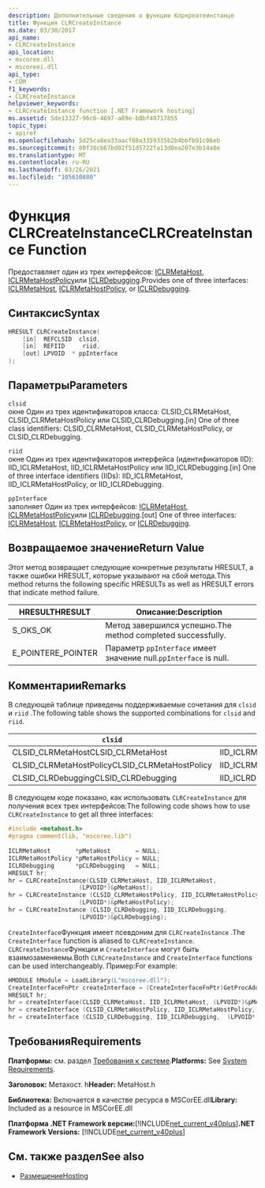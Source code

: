 ```yaml
---
description: Дополнительные сведения о функции Клркреатеинстанце
title: Функция CLRCreateInstance
ms.date: 03/30/2017
api_name:
- CLRCreateInstance
api_location:
- mscoree.dll
- mscoreei.dll
api_type:
- COM
f1_keywords:
- CLRCreateInstance
helpviewer_keywords:
- CLRCreateInstance function [.NET Framework hosting]
ms.assetid: 5de13327-96c6-4697-a89e-b8bf40717855
topic_type:
- apiref
ms.openlocfilehash: 5d25ca8ea33aacf88a3359335b2b4bbfb91c06eb
ms.sourcegitcommit: 80f38cb67bd02f51d5722fa13d0ea207e3b14a8e
ms.translationtype: MT
ms.contentlocale: ru-RU
ms.lasthandoff: 03/26/2021
ms.locfileid: "105610880"
---
```

# <a name="clrcreateinstance-function"></a><span data-ttu-id="da282-103">Функция CLRCreateInstance</span><span class="sxs-lookup"><span data-stu-id="da282-103">CLRCreateInstance Function</span></span>

<span data-ttu-id="da282-104">Предоставляет один из трех интерфейсов: [ICLRMetaHost](iclrmetahost-interface.md), [ICLRMetaHostPolicy](iclrmetahostpolicy-interface.md)или [ICLRDebugging](../debugging/iclrdebugging-interface.md).</span><span class="sxs-lookup"><span data-stu-id="da282-104">Provides one of three interfaces: [ICLRMetaHost](iclrmetahost-interface.md), [ICLRMetaHostPolicy](iclrmetahostpolicy-interface.md), or [ICLRDebugging](../debugging/iclrdebugging-interface.md).</span></span>  
  
## <a name="syntax"></a><span data-ttu-id="da282-105">Синтаксис</span><span class="sxs-lookup"><span data-stu-id="da282-105">Syntax</span></span>  
  
```cpp  
HRESULT CLRCreateInstance(  
    [in]  REFCLSID  clsid,  
    [in]  REFIID     riid,  
    [out] LPVOID  * ppInterface  
);  
```  
  
## <a name="parameters"></a><span data-ttu-id="da282-106">Параметры</span><span class="sxs-lookup"><span data-stu-id="da282-106">Parameters</span></span>  

 `clsid`  
 <span data-ttu-id="da282-107">окне Один из трех идентификаторов класса: CLSID_CLRMetaHost, CLSID_CLRMetaHostPolicy или CLSID_CLRDebugging.</span><span class="sxs-lookup"><span data-stu-id="da282-107">[in] One of three class identifiers: CLSID_CLRMetaHost, CLSID_CLRMetaHostPolicy, or CLSID_CLRDebugging.</span></span>  
  
 `riid`  
 <span data-ttu-id="da282-108">окне Один из трех идентификаторов интерфейса (идентификаторов IID): IID_ICLRMetaHost, IID_ICLRMetaHostPolicy или IID_ICLRDebugging.</span><span class="sxs-lookup"><span data-stu-id="da282-108">[in] One of three interface identifiers (IIDs): IID_ICLRMetaHost, IID_ICLRMetaHostPolicy, or IID_ICLRDebugging.</span></span>  
  
 `ppInterface`  
 <span data-ttu-id="da282-109">заполняет Один из трех интерфейсов: [ICLRMetaHost](iclrmetahost-interface.md), [ICLRMetaHostPolicy](iclrmetahostpolicy-interface.md)или [ICLRDebugging](../debugging/iclrdebugging-interface.md).</span><span class="sxs-lookup"><span data-stu-id="da282-109">[out] One of three interfaces: [ICLRMetaHost](iclrmetahost-interface.md), [ICLRMetaHostPolicy](iclrmetahostpolicy-interface.md), or [ICLRDebugging](../debugging/iclrdebugging-interface.md).</span></span>  
  
## <a name="return-value"></a><span data-ttu-id="da282-110">Возвращаемое значение</span><span class="sxs-lookup"><span data-stu-id="da282-110">Return Value</span></span>  

 <span data-ttu-id="da282-111">Этот метод возвращает следующие конкретные результаты HRESULT, а также ошибки HRESULT, которые указывают на сбой метода.</span><span class="sxs-lookup"><span data-stu-id="da282-111">This method returns the following specific HRESULTs as well as HRESULT errors that indicate method failure.</span></span>  
  
|<span data-ttu-id="da282-112">HRESULT</span><span class="sxs-lookup"><span data-stu-id="da282-112">HRESULT</span></span>|<span data-ttu-id="da282-113">Описание:</span><span class="sxs-lookup"><span data-stu-id="da282-113">Description</span></span>|  
|-------------|-----------------|  
|<span data-ttu-id="da282-114">S_OK</span><span class="sxs-lookup"><span data-stu-id="da282-114">S_OK</span></span>|<span data-ttu-id="da282-115">Метод завершился успешно.</span><span class="sxs-lookup"><span data-stu-id="da282-115">The method completed successfully.</span></span>|  
|<span data-ttu-id="da282-116">E_POINTER</span><span class="sxs-lookup"><span data-stu-id="da282-116">E_POINTER</span></span>|<span data-ttu-id="da282-117">Параметр `ppInterface` имеет значение null.</span><span class="sxs-lookup"><span data-stu-id="da282-117">`ppInterface` is null.</span></span>|  
  
## <a name="remarks"></a><span data-ttu-id="da282-118">Комментарии</span><span class="sxs-lookup"><span data-stu-id="da282-118">Remarks</span></span>  

 <span data-ttu-id="da282-119">В следующей таблице приведены поддерживаемые сочетания для `clsid` и `riid` .</span><span class="sxs-lookup"><span data-stu-id="da282-119">The following table shows the supported combinations for `clsid` and `riid`.</span></span>  
  
|`clsid`|`riid`|  
|--------------|------------|  
|<span data-ttu-id="da282-120">CLSID_CLRMetaHost</span><span class="sxs-lookup"><span data-stu-id="da282-120">CLSID_CLRMetaHost</span></span>|<span data-ttu-id="da282-121">IID_ICLRMetaHost</span><span class="sxs-lookup"><span data-stu-id="da282-121">IID_ICLRMetaHost</span></span>|  
|<span data-ttu-id="da282-122">CLSID_CLRMetaHostPolicy</span><span class="sxs-lookup"><span data-stu-id="da282-122">CLSID_CLRMetaHostPolicy</span></span>|<span data-ttu-id="da282-123">IID_ICLRMetaHostPolicy</span><span class="sxs-lookup"><span data-stu-id="da282-123">IID_ICLRMetaHostPolicy</span></span>|  
|<span data-ttu-id="da282-124">CLSID_CLRDebugging</span><span class="sxs-lookup"><span data-stu-id="da282-124">CLSID_CLRDebugging</span></span>|<span data-ttu-id="da282-125">IID_ICLRDebugging</span><span class="sxs-lookup"><span data-stu-id="da282-125">IID_ICLRDebugging</span></span>|  
  
 <span data-ttu-id="da282-126">В следующем коде показано, как использовать `CLRCreateInstance` для получения всех трех интерфейсов:</span><span class="sxs-lookup"><span data-stu-id="da282-126">The following code shows how to use `CLRCreateInstance` to get all three interfaces:</span></span>  
  
```cpp  
#include <metahost.h>  
#pragma comment(lib, "mscoree.lib")  
  
ICLRMetaHost       *pMetaHost       = NULL;  
ICLRMetaHostPolicy *pMetaHostPolicy = NULL;  
ICLRDebugging      *pCLRDebugging   = NULL;  
HRESULT hr;  
hr = CLRCreateInstance(CLSID_CLRMetaHost, IID_ICLRMetaHost,  
                    (LPVOID*)&pMetaHost);  
hr = CLRCreateInstance (CLSID_CLRMetaHostPolicy, IID_ICLRMetaHostPolicy,  
                    (LPVOID*)&pMetaHostPolicy);  
hr = CLRCreateInstance (CLSID_CLRDebugging, IID_ICLRDebugging,  
                    (LPVOID*)&pCLRDebugging);  
```  

<span data-ttu-id="da282-127">`CreateInterface`Функция имеет псевдоним для `CLRCreateInstance` .</span><span class="sxs-lookup"><span data-stu-id="da282-127">The `CreateInterface` function is aliased to `CLRCreateInstance`.</span></span>  <span data-ttu-id="da282-128">`CLRCreateInstance`Функции и `CreateInterface` могут быть взаимозаменяемы.</span><span class="sxs-lookup"><span data-stu-id="da282-128">Both `CLRCreateInstance` and `CreateInterface` functions can be used interchangeably.</span></span> <span data-ttu-id="da282-129">Пример:</span><span class="sxs-lookup"><span data-stu-id="da282-129">For example:</span></span>

```cpp
HMODULE hModule = LoadLibrary(L"mscoree.dll");
CreateInterfaceFnPtr createInterface = (CreateInterfaceFnPtr)GetProcAddress(hModule, "CreateInterface");
HRESULT hr;
hr = createInterface(CLSID_CLRMetaHost, IID_ICLRMetaHost, (LPVOID*)&pMetaHost);
hr = createInterface (CLSID_CLRMetaHostPolicy, IID_ICLRMetaHostPolicy,  (LPVOID*)&pMetaHostPolicy);  
hr = createInterface (CLSID_CLRDebugging, IID_ICLRDebugging,  (LPVOID*)&pCLRDebugging); 
```
  
## <a name="requirements"></a><span data-ttu-id="da282-130">Требования</span><span class="sxs-lookup"><span data-stu-id="da282-130">Requirements</span></span>  

 <span data-ttu-id="da282-131">**Платформы:** см. раздел [Требования к системе](../../get-started/system-requirements.md).</span><span class="sxs-lookup"><span data-stu-id="da282-131">**Platforms:** See [System Requirements](../../get-started/system-requirements.md).</span></span>  
  
 <span data-ttu-id="da282-132">**Заголовок:** Метахост. h</span><span class="sxs-lookup"><span data-stu-id="da282-132">**Header:** MetaHost.h</span></span>  
  
 <span data-ttu-id="da282-133">**Библиотека:** Включается в качестве ресурса в MSCorEE.dll</span><span class="sxs-lookup"><span data-stu-id="da282-133">**Library:** Included as a resource in MSCorEE.dll</span></span>  
  
 <span data-ttu-id="da282-134">**Платформа .NET Framework версии:**[!INCLUDE[net_current_v40plus](../../../../includes/net-current-v40plus-md.md)]</span><span class="sxs-lookup"><span data-stu-id="da282-134">**.NET Framework Versions:** [!INCLUDE[net_current_v40plus](../../../../includes/net-current-v40plus-md.md)]</span></span>  
  
## <a name="see-also"></a><span data-ttu-id="da282-135">См. также раздел</span><span class="sxs-lookup"><span data-stu-id="da282-135">See also</span></span>

- [<span data-ttu-id="da282-136">Размещение</span><span class="sxs-lookup"><span data-stu-id="da282-136">Hosting</span></span>](index.md)
